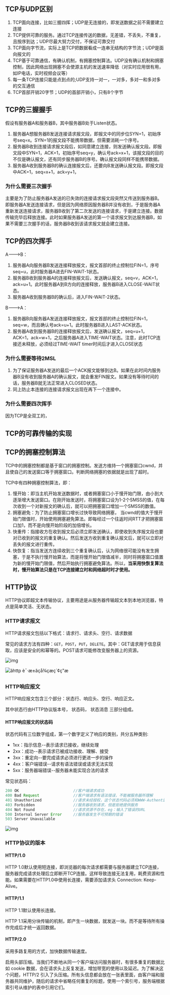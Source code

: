 ## TCP与UDP区别

1. TCP面向连接，比如三握四挥；UDP是无连接的，即发送数据之前不需要建立连接
2. TCP提供可靠的服务。通过TCP连接传送的数据，无差错，不丢失，不重复，且按序到达；UDP尽最大努力交付，不保证可靠交付
3. TCP面向字节流，实际上是TCP把数据看成一连串无结构的字节流；UDP是面向报文的
4. TCP基于可靠通信，有确认机制，有拥塞控制算法。UDP没有确认机制和拥塞控制，因此网络出现拥塞不会使源主机的发送速率降低（对实时应用很有用，如IP电话，实时视频会议等）
5. 每一条TCP连接只能是点到点的;UDP支持一对一，一对多，多对一和多对多的交互通信
6. TCP首部开销20字节；UDP的首部开销小，只有8个字节



## TCP的三握握手

假设有服务器A和服务器B，其中服务器B处于Listen状态。

1. 服务器A想服务器B发送连接请求报文段，即报文中的同步位SYN=1，初始序号seq=x。SYN=1的报文段不能携带数据，但需要消耗一个序号。
2. 服务器B收到连接请求报文段后，如同意建立连接，则发送确认报文段。即报文段中SYN=1，ACK=1，初始序号seq=y，确认号ack=x+1，该报文段的目的不仅是确认报文，还有同步服务器B的序号。确认报文段同样不能携带数据。
3. 服务器A收到服务器B的确认连接报文后，还要向B发送确认报文段。即报文段中ACK=1，seq=x+1，ack=y+1，

### 为什么需要三次握手

主要是为了防止服务器A发送的已失效的连接请求报文段突然又传送到服务器B。即服务器A发送连接请求，但是因为网络原因服务器B并没有收到，于是服务器A重新发送连接请求，服务器B收到了第二次发送的连接请求，于是建立连接。数据传输完毕后释放连接。此时如果服务器A发送的第一个请求报文到达服务器B，如果不需要三次握手的话，服务器B收到该请求报文就会建立连接。

## TCP的四次挥手

A--->B：

1. 服务器A向服务器B发送连接释放报文，报文首部的终止控制位FIN=1，序号seq=u，此时服务器A进去FIN-WAIT-1状态。
2. 服务器B收到服务器A的连接释放报文后，发送确认报文，seq=v，ACK=1，ack=u+1。此时服务器A到B方向的连接释放，服务器B进入CLOSE-WAIT状态。
3. 服务器A收到服务器B的确认后，进入FIN-WAIT-2状态。

B--->A：

1. 服务器B向服务器A发送连接释放报文，报文首部的终止控制位FIN=1，seq=w，而且确认号ack=u+1。此时服务器B进入LAST-ACK状态。
2. 服务器A收到服务器B的连接释放报文后，发送确认报文，seq=u+1，ACK=1，ack=w+1，之后服务器A进入TIME-WAIT状态。注意，此时TCP连接还未释放，必须经过TIME-WAIT timer时间后才进入CLOSE状态

### 为什么需要等待2MSL

1. 为了保证服务器A发送的最后一个ACK报文能够到达B。如果在此时间内服务器B没有收到服务器A的确认报文，就会重发FIN报文。如果没有等待时间的话，服务器B就无法正常进入CLOSED状态。
2. 同上防止本连接的连接请求报文出现在再下一个连接中。

### 为什么需要四次挥手

因为TCP是全双工的，



## TCP的可靠传输的实现







## TCP的拥塞控制算法

TCP中的拥塞控制都是基于窗口的拥塞控制。发送方维持一个拥塞窗口cwnd，并且使自己的发送窗口等于拥塞窗口。判断网络拥塞的依据就是出现了超时。

TCP中有四种拥塞控制算法，即：

1. 慢开始：即当主机开始发送数据时，或者拥塞窗口小于慢开始门限，由小到大逐渐增大发送窗口。在刚开始发送时，将拥塞窗口设为1-2个SMSS的值，在每次收到一个对新报文的确认后，就可以把拥塞窗口增加一个SMSS的数值。
2. 拥塞避免：为了防止拥塞窗口增长过快导致网络拥塞， 当cwnd的值大于慢开始门限值时，开始使用拥塞避免算法。即每经过一个往返时间RTT才把拥塞窗口加1，而不是向慢开始阶段的加倍增长。
3. 快重传：指接收方在收到报文后必须立即发送确认，即使收到失序报文段也要对已收到的报文的重复确认。然后发送方收到重复确认报文后，就可以立即对丢失的报文进行重传。
4. 快恢复：指当发送方连续收到三个重复确认后，认为网络很可能没有发生拥塞，于是不执行慢开始算法，而是将慢开始门限值减半，同时将拥塞窗口值置为新的慢开始门限值，然后开始执行拥塞避免算法。所以，**当采用快恢复算法时，慢开始算法只是在TCP连接建立时和网络超时时才使用。**







## HTTP协议

HTTP协议即超文本传输协议，主要用途是从服务器传输超文本到本地浏览器，特点是简单灵活、无状态。

### HTTP请求报文

HTTP请求报文包括以下格式：请求行、请求头、空行、请求数据

常见的请求方法有四种：`GET`，`POST`，`PUT`，`DELETE`。其中：GET请求用于信息获取，应该是安全的和幂等的。POST请求可能修改变服务器上的资源。



![img](https://upload-images.jianshu.io/upload_images/2964446-fdfb1a8fce8de946.png?imageMogr2/auto-orient/strip%7CimageView2/2/w/466/format/webp)



![âhttp è¯·æ±âçå¾çæç´¢ç"æ](https://upload-images.jianshu.io/upload_images/1461379-e27e2159621a6020.png?imageMogr2/auto-orient/strip%7CimageView2/2/w/897/format/webp)



### HTTP响应报文

HTTP响应报文包含三个部分：状态行、响应头、空行、响应正文。

其中状态行由HTTP协议版本号， 状态码， 状态消息 三部分组成。





#### HTTP响应报文的状态码

状态代码有三位数字组成，第一个数字定义了响应的类别，共分五种类别:

- 1xx：指示信息--表示请求已接收，继续处理
- 2xx：成功--表示请求已被成功接收、理解、接受
- 3xx：重定向--要完成请求必须进行更进一步的操作
- 4xx：客户端错误--请求有语法错误或请求无法实现
- 5xx：服务器端错误--服务器未能实现合法的请求

常见状态码：

```java
200 OK                        //客户端请求成功
400 Bad Request               //客户端请求有语法错误，不能被服务器所理解
401 Unauthorized              //请求未经授权，这个状态代码必须和WWW-Authenticate报头域一起使用 
403 Forbidden                 //服务器收到请求，但是拒绝提供服务
404 Not Found                 //请求资源不存在，eg：输入了错误的URL
500 Internal Server Error     //服务器发生不可预期的错误
503 Server Unavailable    
```




![img](https://timgsa.baidu.com/timg?image&quality=80&size=b9999_10000&sec=1552103205074&di=dc4055dd5e35ab8101feb2d8ec0c2036&imgtype=0&src=http%3A%2F%2Fs8.51cto.com%2Fwyfs01%2FM01%2F17%2F9A%2FwKioOVIgN5ngpbouAABR5IbM_Nw836.jpg)





### HTTP协议的版本

#### HTTP/1.0

HTTP 1.0默认使用短连接，即浏览器的每次请求都需要与服务器建立TCP连接，服务器完成请求处理后立即断开TCP连接。这样导致连接无法复用，耗费资源和性能。如果需要在HTTP1.0中使用长连接，需要添加请求头 Connection: Keep-Alive。

#### HTTP/1.1

HTTP 1.1默认使用长连接。

HTTP 1.1采用分块传输的机制，即产生一块数据，就发送一块。而不是等待所有操作完成后才统一返回数据。

#### HTTP/2.0

采用多路复用的方式，加快数据传输速度。

启用头部压缩。当我们不断地从同一个客户端访问服务器时，有很多重复的数据比如 cookie 数据，会在请求头上反复发送，增加带宽的使用以及延迟。为了解决这个问题，HTTP/2 引入了头压缩。所有头信息都会放在一张表里面，由客户端和服务器共同维护，随后的请求中省略任何重复的标题，使用一个索引号，服务端根据索引号从维护的表中引用它们。